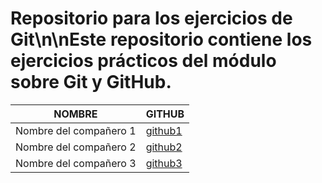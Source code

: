 # Repositorio para los ejercicios de Git\n\nEste repositorio contiene los ejercicios prácticos del módulo sobre Git y GitHub.

| NOMBRE               | GITHUB                              |
|----------------------|-------------------------------------|
| Nombre del compañero 1| [github1](https://github.com/comp1) |
| Nombre del compañero 2| [github2](https://github.com/comp2) |
| Nombre del compañero 3| [github3](https://github.com/comp3) |
